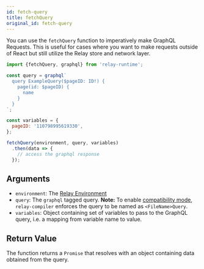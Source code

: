 ```yaml
---
id: fetch-query
title: fetchQuery
original_id: fetch-query
---
```

You can use the `fetchQuery` function to imperatively make GraphQL Requests. This is useful for cases where you want to make requests outside of React but still utilize the Relay store and network layer.

```javascript
import {fetchQuery, graphql} from 'relay-runtime';

const query = graphql`
  query ExampleQuery($pageID: ID!) {
    page(id: $pageID) {
      name
    }
  }
`;

const variables = {
  pageID: '110798995619330',
};

fetchQuery(environment, query, variables)
  .then(data => {
    // access the graphql response
  });
```

## Arguments

-   `environment`: The [Relay Environment](Modern-RelayEnvironment.md)
-   `query`: The `graphql` tagged query. **Note:** To enable [compatibility mode](Modern-RelayCompat.md), `relay-compiler` enforces the query to be named as `<FileName>Query`.
-   `variables`: Object containing set of variables to pass to the GraphQL query, i.e. a mapping from variable name to value.

## Return Value

The function returns a `Promise` that resolves with an object containing data obtained from the query.
